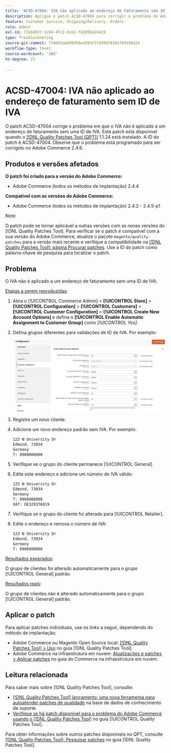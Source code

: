 ```yaml
---
title: 'ACSD-47004: IVA não aplicado ao endereço de faturamento sem ID de IVA'
description: Aplique o patch ACSD-47004 para corrigir o problema do Adobe Commerce em que o IVA não é aplicado a um endereço de faturamento sem uma ID de IVA.
feature: Customer Service, Shipping/Delivery, Orders
role: Admin
exl-id: 72a64937-1c04-4fc2-bc61-fd2056e24419
type: Troubleshooting
source-git-commit: 7fdb02a6d89d50ea593c5fd99d78101f89198424
workflow-type: tm+mt
source-wordcount: '383'
ht-degree: 1%

---
```


# ACSD-47004: IVA não aplicado ao endereço de faturamento sem ID de IVA

O patch ACSD-47004 corrige o problema em que o IVA não é aplicado a um endereço de faturamento sem uma ID de IVA. Este patch está disponível quando o [[!DNL Quality Patches Tool (QPT)]](https://experienceleague.adobe.com/pt-br/docs/commerce-operations/tools/quality-patches-tool/quality-patches-tool-to-self-serve-quality-patches) 1.1.24 está instalado. A ID do patch é ACSD-47004. Observe que o problema está programado para ser corrigido no Adobe Commerce 2.4.6.

## Produtos e versões afetados

**O patch foi criado para a versão do Adobe Commerce:**

* Adobe Commerce (todos os métodos de implantação) 2.4.4

**Compatível com as versões do Adobe Commerce:**

* Adobe Commerce (todos os métodos de implantação) 2.4.2 - 2.4.5-p1

>[!NOTE]
>
>O patch pode se tornar aplicável a outras versões com as novas versões do [!DNL Quality Patches Tool]. Para verificar se o patch é compatível com a sua versão do Adobe Commerce, atualize o pacote `magento/quality-patches` para a versão mais recente e verifique a compatibilidade na [[!DNL Quality Patches Tool]: página Procurar patches](https://experienceleague.adobe.com/tools/commerce-quality-patches/index.html?lang=pt-BR). Use a ID do patch como palavra-chave de pesquisa para localizar o patch.

## Problema

O IVA não é aplicado a um endereço de faturamento sem uma ID de IVA.

<u>Etapas a serem reproduzidas</u>:

1. Abra o [!UICONTROL Commerce Admin] > **[!UICONTROL Store]** > **[!UICONTROL Configuration]** > **[!UICONTROL Customers]** > **[!UICONTROL Customer Configuration]** > **[!UICONTROL Create New Account Options]** e defina o **[!UICONTROL Enable Automatic Assignment to Customer Group]** como *[!UICONTROL Yes]*.
1. Defina grupos diferentes para validações de ID de IVA. Por exemplo:

   ![Validações de ID de IVA](/help/assets/tools/vat-id-validations.png)

1. Registre um novo cliente.
1. Adicione um novo endereço padrão sem IVA. Por exemplo:

   ```
   123 N University Dr
   Edmond, 73034
   Germany
   T: 0900000000
   ```

1. Verifique se o grupo do cliente permanece [!UICONTROL General].
1. Edite este endereço e adicione um número de IVA válido:

   ```
   123 N University Dr
   Edmond, 73034
   Germany
   T: 0900000000
   VAT: DE329376919
   ```

1. Verifique se o grupo do cliente foi alterado para [!UICONTROL Retailer].
1. Edite o endereço e remova o número de IVA:

   ```
   123 N University Dr
   Edmond, 73034
   Germany
   T: 0900000000
   ```

<u>Resultados esperados</u>:

O grupo de clientes foi alterado automaticamente para o grupo [!UICONTROL General] padrão.

<u>Resultados reais</u>:

O grupo de clientes não é alterado automaticamente para o grupo [!UICONTROL General] padrão.

## Aplicar o patch

Para aplicar patches individuais, use os links a seguir, dependendo do método de implantação:

* Adobe Commerce ou Magento Open Source local: [[!DNL Quality Patches Tool] > Uso](/help/tools/quality-patches-tool/usage.md) no guia [!DNL Quality Patches Tool].
* Adobe Commerce na infraestrutura em nuvem: [Atualizações e patches > Aplicar patches](https://experienceleague.adobe.com/docs/commerce-cloud-service/user-guide/develop/upgrade/apply-patches.html?lang=pt-BR) no guia do Commerce na infraestrutura em nuvem.

## Leitura relacionada

Para saber mais sobre [!DNL Quality Patches Tool], consulte:

* [[!DNL Quality Patches Tool] lançamento: uma nova ferramenta para autoatender patches de qualidade](https://experienceleague.adobe.com/pt-br/docs/commerce-operations/tools/quality-patches-tool/quality-patches-tool-to-self-serve-quality-patches) na base de dados de conhecimento de suporte.
* [Verifique se há patch disponível para o problema do Adobe Commerce usando o  [!DNL Quality Patches Tool]](/help/tools/quality-patches-tool/patches-available-in-qpt/check-patch-for-magento-issue-with-magento-quality-patches.md) no guia [!UICONTROL Quality Patches Tool].


Para obter informações sobre outros patches disponíveis no QPT, consulte [[!DNL Quality Patches Tool]: Pesquisar patches](https://experienceleague.adobe.com/tools/commerce-quality-patches/index.html?lang=pt-BR) no guia [!DNL Quality Patches Tool].
